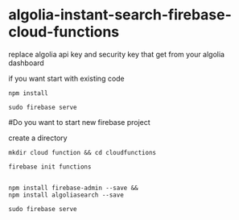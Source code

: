 # algolia-instant-search-firebase-cloud-functions


replace algolia api key and security key that get from your algolia dashboard

if you want start with existing code

<code>npm install</code>

<code>sudo firebase serve</code>

#Do you want to start new firebase project

create a directory 

<code>mkdir cloud function && cd cloudfunctions </code>

<code>firebase init functions</code>

<code>
npm install firebase-admin --save &&
npm install algoliasearch --save
</code>

<code>sudo firebase serve</code>

